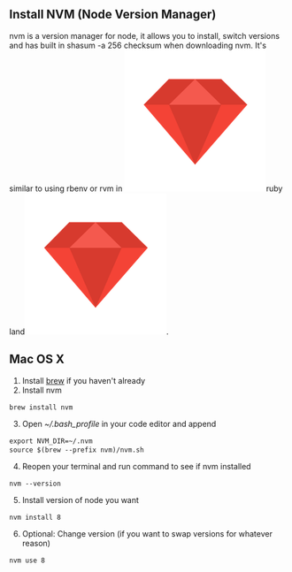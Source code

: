 ## Install NVM (Node Version Manager)

nvm is a version manager for node, it allows you to install, switch versions and has built in shasum -a 256 checksum when downloading nvm. It's similar to using rbenv or rvm in ![ruby icon](/assets/images/ruby-icon.png)ruby land![ruby icon](/assets/images/ruby-icon.png).

## Mac OS X

1. Install [brew](https://brew.sh/) if you haven't already
2. Install nvm
  ```
  brew install nvm
  ```
3. Open *~/.bash_profile* in your code editor and append
  ```
  export NVM_DIR=~/.nvm
  source $(brew --prefix nvm)/nvm.sh
  ```
4. Reopen your terminal and run command to see if nvm installed
  ```
  nvm --version
  ```
5. Install version of node you want
  ```
  nvm install 8
  ```
6. Optional: Change version (if you want to swap versions for whatever reason)
  ```
  nvm use 8
  ```
